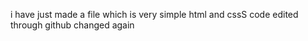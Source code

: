 i have just made a file which is very simple html and cssS
code edited through github
changed again

